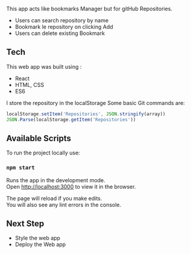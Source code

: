 This app acts like bookmarks Manager but for gitHub Repositories.
- Users can search repository by name
- Bookmark le repository on clicking Add
- Users can delete existing Bookmark

## Tech

This web app was built using :
- React 
- HTML, CSS
- ES6

I store the repository in the localStorage
Some basic Git commands are:
```JavaScript
localStorage.setItem('Repositories', JSON.stringify(array))
JSON.Parse(localStorage.getItem('Repositories'))


```

## Available Scripts

To run the project locally use:

### `npm start`

Runs the app in the development mode.<br>
Open [http://localhost:3000](http://localhost:3000) to view it in the browser.

The page will reload if you make edits.<br>
You will also see any lint errors in the console.


## Next Step

- Style the web app
- Deploy the Web app
